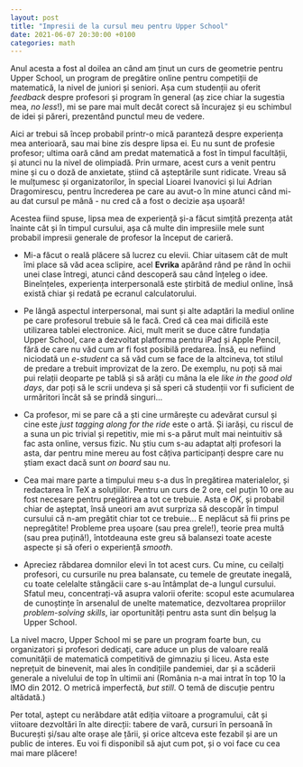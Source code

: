 ```yaml
---
layout: post
title: "Impresii de la cursul meu pentru Upper School"
date: 2021-06-07 20:30:00 +0100
categories: math
--- 
```

Anul acesta a fost al doilea an când am ținut un curs de geometrie pentru Upper School, un program de pregătire online pentru competiții de matematică, la nivel de juniori și seniori. Așa cum studenții au oferit *feedback* despre profesori și program în general (aș zice chiar la sugestia mea, *no less*!), mi se pare mai mult decât corect să încurajez și eu schimbul de idei și păreri, prezentând punctul meu de vedere.

Aici ar trebui să încep probabil printr-o mică paranteză despre experiența mea anterioară, sau mai bine zis despre lipsa ei. Eu nu sunt de profesie profesor; ultima oară când am predat matematică a fost în timpul facultății, și atunci nu la nivel de olimpiadă. Prin urmare, acest curs a venit pentru mine și cu o doză de anxietate, știind că așteptările sunt ridicate. Vreau să le mulțumesc și organizatorilor, în special Lioarei Ivanovici și lui Adrian Dragomirescu, pentru încrederea pe care au avut-o în mine atunci când mi-au dat cursul pe mână - nu cred că a fost o decizie așa ușoară!

Acestea fiind spuse, lipsa mea de experiență și-a făcut simțită prezența atât înainte cât și în timpul cursului, așa că multe din impresiile mele sunt probabil impresii generale de profesor la început de carieră.

- Mi-a făcut o reală plăcere să lucrez cu elevii. Chiar uitasem cât de mult îmi place să văd acea sclipire, acel **Evrika** apărând rând pe rând în ochii unei clase întregi, atunci când descoperă sau când înțeleg o idee. Bineînțeles, experiența interpersonală este știrbită de mediul online, însă există chiar și redată pe ecranul calculatorului.

- Pe lângă aspectul interpersonal, mai sunt și alte adaptări la mediul online pe care profesorul trebuie să le facă. Cred că cea mai dificilă este utilizarea tablei electronice. Aici, mult merit se duce către fundația Upper School, care a dezvoltat platforma pentru iPad și Apple Pencil, fără de care nu văd cum ar fi fost posibilă predarea. Însă, eu nefiind niciodată un *e-student* ca să văd cum se face de la altcineva, tot stilul de predare a trebuit improvizat de la zero. De exemplu, nu poți să mai pui relații deoparte pe tablă și să arăți cu mâna la ele *like in the good old days*, dar poți să le scrii undeva și să speri că studenții vor fi suficient de urmăritori încât să se prindă singuri...

- Ca profesor, mi se pare că a ști cine urmărește cu adevărat cursul și cine este *just tagging along for the ride* este o artă. Și iarăși, cu riscul de a suna un pic trivial și repetitiv, mie mi s-a părut mult mai neintuitiv să fac asta online, versus fizic. Nu știu cum s-au adaptat alți profesori la asta, dar pentru mine mereu au fost câțiva participanți despre care nu știam exact dacă sunt *on board* sau nu.

- Cea mai mare parte a timpului meu s-a dus în pregătirea materialelor, și redactarea în TeX a soluțiilor. Pentru un curs de 2 ore, cel puțin 10 ore au fost necesare pentru pregătirea a tot ce trebuie. Asta e *OK*, și probabil chiar de așteptat, însă uneori am avut surpriza să descopăr în timpul cursului că n-am pregătit chiar tot ce trebuie... E neplăcut să fii prins pe nepregătite! Probleme prea ușoare (sau prea grele!), teorie prea multă (sau prea puțină!), întotdeauna este greu să balansezi toate aceste aspecte și să oferi o experiență *smooth*.

- Apreciez răbdarea domnilor elevi în tot acest curs. Cu mine, cu ceilalți profesori, cu cursurile nu prea balansate, cu temele de greutate inegală, cu toate celelalte stângăcii care s-au întâmplat de-a lungul cursului. Sfatul meu, concentrați-vă asupra valorii oferite: scopul este acumularea de cunoștințe în arsenalul de unelte matematice, dezvoltarea propriilor *problem-solving skills*, iar oportunități pentru asta sunt din belșug la Upper School.

La nivel macro, Upper School mi se pare un program foarte bun, cu organizatori și profesori dedicați, care aduce un plus de valoare reală comunității de matematică competitivă de gimnaziu și liceu. Asta este neprețuit de binevenit, mai ales în condițiile pandemiei, dar și a scăderii generale a nivelului de top în ultimii ani (România n-a mai intrat în top 10 la IMO din 2012. O metrică imperfectă, *but still*. O temă de discuție pentru altădată.)

Per total, aștept cu nerăbdare atât ediția viitoare a programului, cât și viitoare dezvoltări în alte direcții: tabere de vară, cursuri în persoană în București și/sau alte orașe ale țării, și orice altceva este fezabil și are un public de interes. Eu voi fi disponibil să ajut cum pot, și o voi face cu cea mai mare plăcere!


